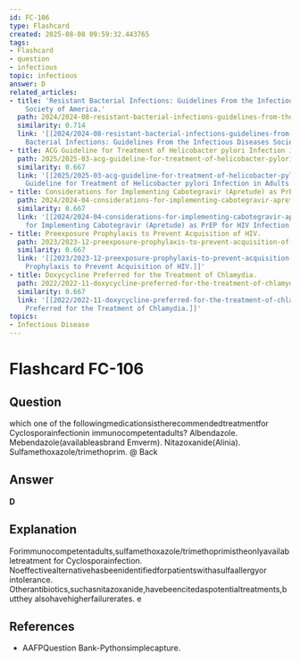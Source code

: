 ```yaml
---
id: FC-106
type: Flashcard
created: 2025-08-08 09:59:32.443765
tags:
- Flashcard
- question
- infectious
topic: infectious
answer: D
related_articles:
- title: 'Resistant Bacterial Infections: Guidelines From the Infectious Diseases
    Society of America.'
  path: 2024/2024-08-resistant-bacterial-infections-guidelines-from-the-infectiou.md
  similarity: 0.714
  link: '[[2024/2024-08-resistant-bacterial-infections-guidelines-from-the-infectiou|Resistant
    Bacterial Infections: Guidelines From the Infectious Diseases Society of America.]]'
- title: ACG Guideline for Treatment of Helicobacter pylori Infection in Adults.
  path: 2025/2025-03-acg-guideline-for-treatment-of-helicobacter-pylori-infection.md
  similarity: 0.667
  link: '[[2025/2025-03-acg-guideline-for-treatment-of-helicobacter-pylori-infection|ACG
    Guideline for Treatment of Helicobacter pylori Infection in Adults.]]'
- title: Considerations for Implementing Cabotegravir (Apretude) as PrEP for HIV Infection.
  path: 2024/2024-04-considerations-for-implementing-cabotegravir-apretude-as-pre.md
  similarity: 0.667
  link: '[[2024/2024-04-considerations-for-implementing-cabotegravir-apretude-as-pre|Considerations
    for Implementing Cabotegravir (Apretude) as PrEP for HIV Infection.]]'
- title: Preexposure Prophylaxis to Prevent Acquisition of HIV.
  path: 2023/2023-12-preexposure-prophylaxis-to-prevent-acquisition-of-hiv.md
  similarity: 0.667
  link: '[[2023/2023-12-preexposure-prophylaxis-to-prevent-acquisition-of-hiv|Preexposure
    Prophylaxis to Prevent Acquisition of HIV.]]'
- title: Doxycycline Preferred for the Treatment of Chlamydia.
  path: 2022/2022-11-doxycycline-preferred-for-the-treatment-of-chlamydia.md
  similarity: 0.667
  link: '[[2022/2022-11-doxycycline-preferred-for-the-treatment-of-chlamydia|Doxycycline
    Preferred for the Treatment of Chlamydia.]]'
topics:
- Infectious Disease
---
```


# Flashcard FC-106

## Question

which one of the followingmedicationsistherecommendedtreatmentfor Cyclosporainfectionin immunocompetentadults? Albendazole. Mebendazole(availableasbrand Emverm). Nitazoxanide(Alinia). Sulfamethoxazole/trimethoprim. @ Back

## Answer

**D**

## Explanation

Forimmunocompetentadults,sulfamethoxazole/trimethoprimistheonlyavailabletreatment for Cyclosporainfection. Noeffectivealternativehasbeenidentifiedforpatientswithasulfaallergyor intolerance. Otherantibiotics,suchasnitazoxanide,havebeencitedaspotentialtreatments,butthey alsohavehigherfailurerates. e

## References

- AAFPQuestion Bank-Pythonsimplecapture.

